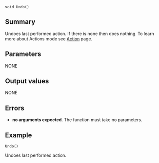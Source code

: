 
```
void Undo()
```

## Summary ##
Undoes last performed action. If there is none then does nothing. To learn more about Actions mode see [Action](Action.md) page.

## Parameters ##
NONE

## Output values ##
NONE

## Errors ##
  * **no arguments expected**. The function must take no parameters.

## Example ##

```
Undo()
```
Undoes last performed action.